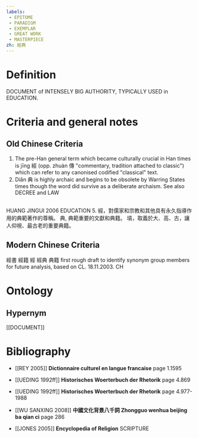 ```yaml
---
labels: 
 - EPITOME
 - PARADIGM
 - EXEMPLAR
 - GREAT WORK
 - MASTERPIECE
zh: 經典
---
```


# Definition
DOCUMENT of INTENSELY BIG AUTHORITY, TYPICALLY USED in EDUCATION.
# Criteria and general notes
## Old Chinese Criteria
1. The pre-Han general term which became culturally crucial in Han times is jīng 經 (opp. zhuàn 傳 "commentary, tradition attached to classic") which can refer to any canonised codified "classical" text.
2. Diǎn 典 is highly archaic and begins to be obsolete by Warring States times though the word did survive as a deliberate archaism.
See also DECREE and LAW
## 
HUANG JINGUI 2006
EDUCATION 5.
經，對儒家和宗教和其他具有永久指導作用的典範著作的尊稱。
典, 典範重要的文獻和典籍。
墳，取義於大、高、古，讓人仰視、最古老的重要典籍。
## Modern Chinese Criteria
經書
經籍
經
經典
典籍
first rough draft to identify synonym group members for future analysis, based on CL. 18.11.2003. CH
# Ontology

## Hypernym
[[DOCUMENT]]
# Bibliography
- [[REY 2005]]
**Dictionnaire culturel en langue francaise** page 1.1595

- [[UEDING 1992ff]]
**Historisches Woerterbuch der Rhetorik** page 4.869

- [[UEDING 1992ff]]
**Historisches Woerterbuch der Rhetorik** page 4.977-1988

- [[WU SANXING 2008]]
**中國文化背景八千詞 Zhongguo wenhua beijing ba qian ci** page 286

- [[JONES 2005]]
**Encyclopedia of Religion** 
SCRIPTURE